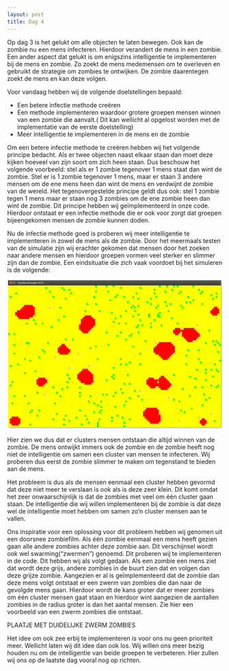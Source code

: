 ```yaml
---
layout: post
title: Dag 4
---
```


Op dag 3 is het gelukt om alle objecten te laten bewegen. Ook kan de zombie nu een mens infecteren. Hierdoor verandert de mens in een zombie. Een ander aspect dat gelukt is om enigszins intelligentie te implementeren bij de mens en zombie. Zo zoekt de mens medemensen om te overleven en gebruikt de strategie om zombies te ontwijken. De zombie daarentegen zoekt de mens en kan deze volgen.

Voor vandaag hebben wij de volgende doelstellingen bepaald:

* Een betere infectie methode creëren
* Een methode implementeren waardoor grotere groepen mensen winnen van een zombie die aanvalt.( Dit kan wellicht al opgelost worden met de implementatie van de eerste doelstelling)
* Meer intelligentie te implementeren in de mens en de zombie

Om een betere infectie methode te creëren hebben wij het volgende principe bedacht. Als er twee objecten naast elkaar staan dan moet deze kijken hoeveel van zijn soort om zich heen staan. Dus beschouw het volgende voorbeeld: stel als er 1 zombie tegenover 1 mens staat dan wint de zombie. Stel er is 1 zombie tegenover 1 mens, maar er staan 3 andere mensen om de ene mens heen dan wint de mens en verdwijnt de zombie van de wereld. Het tegenovergestelde principe geldt dus ook: stel 1 zombie tegen 1 mens maar er staan nog 3 zombies om de ene zombie heen dan wint de zombie. Dit principe hebben wij geïmplementeerd in onze code. Hierdoor ontstaat er een infectie methode die er ook voor zorgt dat groepen bijeengekomen mensen de zombie kunnen doden. 

Nu de infectie methode goed is proberen wij meer intelligentie te implementeren in zowel de mens als de zombie. Door het meermaals testen van de simulatie zijn wij erachter gekomen dat mensen door het zoeken naar andere mensen en hierdoor groepen vormen veel sterker en slimmer zijn dan de zombie. Een eindsituatie die zich vaak voordoet bij het simuleren is de volgende:

![Eindsituatie met vaststaande groepen mensen](https://raw.githubusercontent.com/zombiea-apocalypse-sim/zombiea-apocalypse-sim.github.io/master/public/assets/figuur2.png "Eindsituatie met vaststaande groepen mensen")

Hier zien we dus dat er clusters mensen ontstaan die altijd winnen van de zombie. De mens ontwijkt immers ook de zombie en de zombie heeft nog niet de intelligentie om samen een cluster van mensen te infecteren. Wij proberen dus eerst de zombie slimmer te maken om tegenstand te bieden aan de mens.

Het probleem is dus als de mensen eenmaal een cluster hebben gevormd dat deze niet meer te verslaan is ook als is deze zeer klein. Dit komt omdat het zeer onwaarschijnlijk is dat de zombies met veel om één cluster gaan staan. De intelligentie die wij willen implementeren bij de zombie is dat deze wel de intelligentie moet hebben om samen zo’n cluster mensen aan te vallen. 

Ons inspiratie voor een oplossing voor dit probleem hebben wij genomen uit een doorsnee zombiefilm. Als één zombie eenmaal een mens heeft gezien gaan alle andere zombies achter deze zombie aan. Dit verschijnsel wordt ook wel swarming(“zwermen”) genoemd. Dit proberen wij te implementeren in de code. Dit hebben wij als volgt gedaan. Als een zombie een mens ziet dat wordt deze grijs, andere zombies in de buurt zien dat en volgen dan deze grijze zombie. Aangezien er al is geïmplementeerd dat de zombie dan deze mens volgt ontstaat er een zwerm van zombies die dan naar de gevolgde mens gaan. Hierdoor wordt de kans groter dat er meer zombies om één cluster mensen gaat staan en hierdoor wint aangezien de aantallen zombies in de radius groter is dan het aantal mensen. Zie hier een voorbeeld van een zwerm zombies die ontstaat.

PLAATJE MET DUIDELIJKE ZWERM ZOMBIES

Het idee om ook zee erbij te implementeren is voor ons nu geen prioriteit meer. Wellicht laten wij dit idee dan ook los. Wij willen ons meer bezig houden nu om de intelligentie van beide groepen te verbeteren. Hier zullen wij ons op de laatste dag vooral nog op richten.